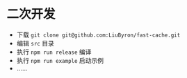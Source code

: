 # 二次开发

- 下载 `git clone git@github.com:LiuByron/fast-cache.git`
- 编辑 `src` 目录
- 执行 `npm run release` 编译
- 执行 `npm run example` 启动示例
- ......